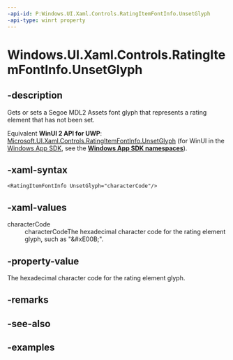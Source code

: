 ```yaml
---
-api-id: P:Windows.UI.Xaml.Controls.RatingItemFontInfo.UnsetGlyph
-api-type: winrt property
---
```


<!-- Property syntax.
public string UnsetGlyph { get;  set; }
-->

# Windows.UI.Xaml.Controls.RatingItemFontInfo.UnsetGlyph

## -description

Gets or sets a Segoe MDL2 Assets font glyph that represents a rating element that has not been set.

Equivalent **WinUI 2 API for UWP**: [Microsoft.UI.Xaml.Controls.RatingItemFontInfo.UnsetGlyph](/windows/winui/api/microsoft.ui.xaml.controls.ratingitemfontinfo.unsetglyph) (for WinUI in the [Windows App SDK](/windows/apps/windows-app-sdk/), see the **[Windows App SDK namespaces](/windows/windows-app-sdk/api/winrt/)**).

## -xaml-syntax

```xaml
<RatingItemFontInfo UnsetGlyph="characterCode"/>
```

## -xaml-values

<dl><dt>characterCode</dt><dd>characterCodeThe hexadecimal character code for the rating element glyph, such as "&amp;#xE00B;".</dd>
</dl>

## -property-value

The hexadecimal character code for the rating element glyph.

## -remarks

## -see-also

## -examples

